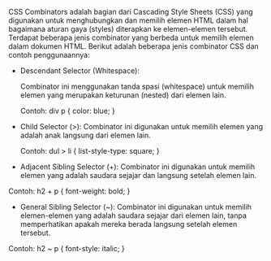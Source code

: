 CSS Combinators adalah bagian dari Cascading Style Sheets (CSS) yang digunakan untuk menghubungkan dan memilih elemen HTML dalam hal bagaimana aturan gaya (styles) diterapkan ke elemen-elemen tersebut. Terdapat beberapa jenis combinator yang berbeda untuk memilih elemen dalam dokumen HTML. Berikut adalah beberapa jenis combinator CSS dan contoh penggunaannya:

* Descendant Selector (Whitespace):
  
    Combinator ini menggunakan tanda spasi (whitespace) untuk memilih elemen yang merupakan keturunan (nested) dari elemen lain.

    Contoh: div p {
    color: blue; }

* Child Selector (>):
Combinator ini digunakan untuk memilih elemen yang adalah anak langsung dari elemen lain.

    Contoh: dul > li {
    list-style-type: square; }


* Adjacent Sibling Selector (+):
Combinator ini digunakan untuk memilih elemen yang adalah saudara sejajar dan langsung setelah elemen lain.

 Contoh: h2 + p {
    font-weight: bold; }

* General Sibling Selector (~):
Combinator ini digunakan untuk memilih elemen-elemen yang adalah saudara sejajar dari elemen lain, tanpa memperhatikan apakah mereka berada langsung setelah elemen tersebut.

 Contoh: h2 ~ p {
    font-style: italic; }
